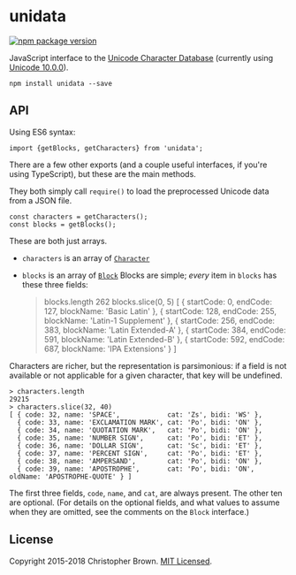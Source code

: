 # unidata

[![npm package version](https://badge.fury.io/js/unidata.svg)](https://www.npmjs.com/package/unidata)

JavaScript interface to the [Unicode Character Database](http://www.unicode.org/reports/tr44/)
(currently using [Unicode 10.0.0](https://www.unicode.org/versions/Unicode10.0.0/)).

    npm install unidata --save


## API

Using ES6 syntax:

    import {getBlocks, getCharacters} from 'unidata';

There are a few other exports (and a couple useful interfaces, if you're using TypeScript),
but these are the main methods.

They both simply call `require()` to load the preprocessed Unicode data from a JSON file.

    const characters = getCharacters();
    const blocks = getBlocks();

These are both just arrays.
* `characters` is an array of [`Character`](index.d.ts)
* `blocks` is an array of [`Block`](index.d.ts)
Blocks are simple; _every_ item in `blocks` has these three fields:

    > blocks.length
    262
    > blocks.slice(0, 5)
    [ {   startCode: 0, endCode: 127, blockName: 'Basic Latin' },
      { startCode: 128, endCode: 255, blockName: 'Latin-1 Supplement' },
      { startCode: 256, endCode: 383, blockName: 'Latin Extended-A' },
      { startCode: 384, endCode: 591, blockName: 'Latin Extended-B' },
      { startCode: 592, endCode: 687, blockName: 'IPA Extensions' } ]

Characters are richer, but the representation is parsimonious:
if a field is not available or not applicable for a given character, that key will be undefined.

    > characters.length
    29215
    > characters.slice(32, 40)
    [ { code: 32, name: 'SPACE',            cat: 'Zs', bidi: 'WS' },
      { code: 33, name: 'EXCLAMATION MARK', cat: 'Po', bidi: 'ON' },
      { code: 34, name: 'QUOTATION MARK',   cat: 'Po', bidi: 'ON' },
      { code: 35, name: 'NUMBER SIGN',      cat: 'Po', bidi: 'ET' },
      { code: 36, name: 'DOLLAR SIGN',      cat: 'Sc', bidi: 'ET' },
      { code: 37, name: 'PERCENT SIGN',     cat: 'Po', bidi: 'ET' },
      { code: 38, name: 'AMPERSAND',        cat: 'Po', bidi: 'ON' },
      { code: 39, name: 'APOSTROPHE',       cat: 'Po', bidi: 'ON', oldName: 'APOSTROPHE-QUOTE' } ]

The first three fields, `code`, `name`, and `cat`, are always present.
The other ten are optional.
(For details on the optional fields, and what values to assume when they are omitted,
see the comments on the `Block` interface.)


## License

Copyright 2015-2018 Christopher Brown.
[MIT Licensed](https://chbrown.github.io/licenses/MIT/#2015-2018).
